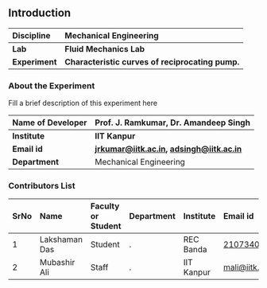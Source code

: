## Introduction


<b>Discipline | <b>Mechanical Engineering
:--|:--|
<b> Lab | <b> Fluid Mechanics Lab
<b> Experiment|   <b> Characteristic curves of reciprocating pump.

### About the Experiment 

Fill a brief description of this experiment here

<b>Name of Developer | <b> Prof. J. Ramkumar,  Dr. Amandeep Singh
:--|:--|
<b> Institute | <b>  IIT Kanpur
<b> Email id|     <b>  jrkumar@iitk.ac.in, adsingh@iitk.ac.in
<b> Department |  Mechanical Engineering

### Contributors List

SrNo | Name | Faculty or Student | Department| Institute | Email id
:--|:--|:--|:--|:--|:--|
1 | Lakshaman Das  | Student | . |REC Banda| 2107340400013@recbanda.ac.in
2 | Mubashir Ali | Staff | . | IIT Kanpur | mali@iitk.ac.in
